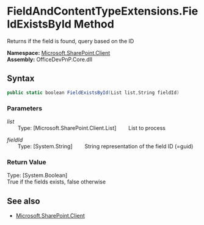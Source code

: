 # FieldAndContentTypeExtensions.FieldExistsById Method  
Returns if the field is found, query based on the ID  

**Namespace:** [Microsoft.SharePoint.Client](Microsoft.SharePoint.Client.md)  
**Assembly:** OfficeDevPnP.Core.dll  
## Syntax
```C#
public static boolean FieldExistsById(List list,String fieldId)
```
### Parameters
*list*  
&emsp;&emsp;Type: [Microsoft.SharePoint.Client.List] 
&emsp;&emsp;List to process  
  
*fieldId*  
&emsp;&emsp;Type: [System.String] 
&emsp;&emsp;String representation of the field ID (=guid)  
  
### Return Value
Type: [System.Boolean]  
True if the fields exists, false otherwise

## See also
- [Microsoft.SharePoint.Client](Microsoft.SharePoint.Client.md)

